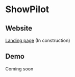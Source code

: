 # ShowPilot
## Website
[Landing page](https://showpilot.herokuapp.com/) (In construction)
## Demo
Coming soon
